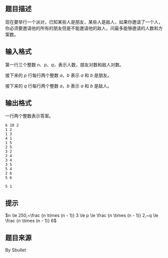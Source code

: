 ## 题目描述

现在要举行一个派对，已知某些人是朋友，某些人是敌人，如果你邀请了一个人，你必须要邀请他的所有的朋友但是不能邀请他的敌人，问最多能够邀请的人数和方案数。

## 输入格式

第一行三个整数 $n$、$p$、$q$，表示人数，朋友对数和敌人对数。

接下来的 $p$ 行每行两个整数 $a$，$b$ 表示 $a$ 和 $b$ 是朋友。

接下来的 $q$ 行每行两个整数 $a$，$b$ 表示 $a$ 和 $b$ 是敌人。

## 输出格式

一行两个整数表示答案。

```input1
6 10 2
1 2
1 3
4 1
1 5
2 5
3 2
2 4
3 4
3 5
5 4
2 6
5 6
```
```output1
5 1
```

## 提示

$n \le 250,~\frac {n \times (n - 1)} 3 \le p \le \frac {n \times (n - 1)} 2,~q \le \frac {n \times (n - 1)} 6$

## 题目来源

By Sbullet
